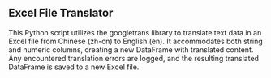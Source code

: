 ## Excel File Translator
This Python script utilizes the googletrans library to translate text data in an Excel file from Chinese (zh-cn) to English (en). 
It accommodates both string and numeric columns, creating a new DataFrame with translated content. 
Any encountered translation errors are logged, and the resulting translated DataFrame is saved to a new Excel file.
